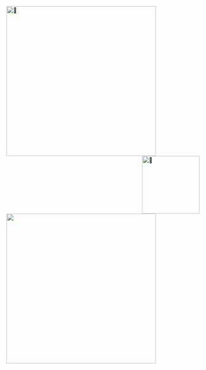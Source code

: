 [<img align="left" width="390" alt="🦑" src="https://gist.githubusercontent.com/yyuueexxiinngg/28f8f9233713a04e41a418adf090376d/raw/e9ecbb5471e8a6f1ff81694d730e8a7b53c03094/general.svg">](#)
[<img align="right" width="150" alt="🦑" src="https://count.getloli.com/get/@:yyuueexxiinngg?theme=rule34">](#)
<p align="left">
  <a href="https://blog.hoshi.tech/">
    <img align="left" width="390" src="https://gist.githubusercontent.com/yyuueexxiinngg/28f8f9233713a04e41a418adf090376d/raw/e9ecbb5471e8a6f1ff81694d730e8a7b53c03094/rss.svg"></img>
  </a>
</p>
